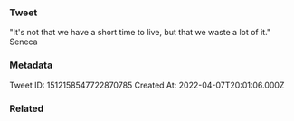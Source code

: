 ### Tweet
"It's not that we have a short time to live, but that we waste a lot of it." Seneca

### Metadata
Tweet ID: 1512158547722870785
Created At: 2022-04-07T20:01:06.000Z

### Related

